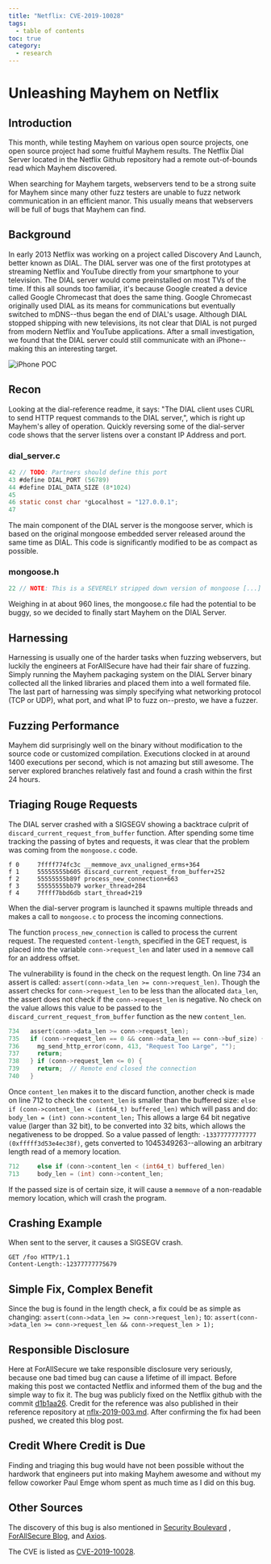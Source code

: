 ```yaml
---
title: "Netflix: CVE-2019-10028"
tags:
  - table of contents
toc: true
category:
  - research
---
```


# Unleashing Mayhem on Netflix
## Introduction 
This month, while testing Mayhem on various open source projects, one open
source project had some fruitful Mayhem results. The Netflix Dial Server
located in the Netflix Github repository had a remote out-of-bounds read which
Mayhem discovered. 

When searching for Mayhem targets, webservers tend to be a strong suite for Mayhem
since many other fuzz testers are unable to fuzz network communication in an
efficient manor. This usually means that webservers will be full of bugs that
Mayhem can find.

## Background 
In early 2013 Netflix was working on a project called Discovery And Launch,
better known as DIAL. The DIAL server was one of the first prototypes at
streaming Netflix and YouTube directly from your smartphone to your television.
The DIAL server would come preinstalled on most TVs of the time. If this all
sounds too familiar, it's because Google created a device called Google
Chromecast that does the same thing. Google Chromecast originally used DIAL as
its means for communications but eventually switched to mDNS--thus began the end
of DIAL's usage. Although DIAL stopped shipping with new televisions, its not
clear that DIAL is not purged from modern Netflix and YouTube applications.
After a small investigation, we found that the DIAL server could still
communicate with an iPhone--making this an interesting target. 

![iPhone POC](/assets/images/research/netflix-writeup-2019/iphone-netflix-poc.jpeg)

## Recon
Looking at the dial-reference readme, it says: "The DIAL client uses CURL to
send HTTP request commands to the DIAL server,", which is right up Mayhem's alley
of operation. Quickly reversing some of the dial-server code shows that the
server listens over a constant IP Address and port.

### dial_server.c
```c
42 // TODO: Partners should define this port
43 #define DIAL_PORT (56789)
44 #define DIAL_DATA_SIZE (8*1024)
45
46 static const char *gLocalhost = "127.0.0.1";
47
```

The main component of the DIAL server is the mongoose server, which is based on
the original mongoose embedded server released around the same time as DIAL.
This code is significantly modified to be as compact as possible.

### mongoose.h
```c
22 // NOTE: This is a SEVERELY stripped down version of mongoose [...] 
```

Weighing in at about 960 lines, the mongoose.c file had the potential to be
buggy, so we decided to finally start Mayhem on the DIAL Server.

## Harnessing
Harnessing is usually one of the harder tasks when fuzzing webservers, but
luckily the engineers at ForAllSecure have had their fair share of fuzzing.
Simply running the Mayhem packaging system on the DIAL Server binary collected
all the linked libraries and placed them into a well formated file. The last
part of harnessing was simply specifying what networking protocol (TCP or UDP),
what port, and what IP to fuzz on--presto, we have a fuzzer.

## Fuzzing Performance
Mayhem did surprisingly well on the binary without modification to the source
code or customized compilation. Executions clocked in at around 1400 executions
per second, which is not amazing but still awesome. The server explored branches
relatively fast and found a crash within the first 24 hours. 

## Triaging Rouge Requests
The DIAL server crashed with a SIGSEGV showing a backtrace culprit of 
`discard_current_request_from_buffer` function. After spending some time tracking
the passing of bytes and requests, it was clear that the problem was coming from the
`mongoose.c` code. 

```
f 0     7ffff774fc3c __memmove_avx_unaligned_erms+364
f 1     55555555b605 discard_current_request_from_buffer+252
f 2     55555555b89f process_new_connection+663
f 3     55555555bb79 worker_thread+284
f 4     7ffff7bbd6db start_thread+219
```

When the dial-server program is launched it spawns multiple threads and makes a
call to `mongoose.c` to process the incoming connections.

The function `process_new_connection` is called to process the current request. The
requested `content-length`, specified in the GET request, is placed into the variable
`conn->request_len` and later used in a `memmove` call for an address offset.

The vulnerability is found in the check on the request length. On line 734 an
assert is called: `assert(conn->data_len >= conn->request_len)`. Though the assert
checks for `conn->request_len` to be less than the allocated `data_len`, the assert
does not check if the `conn->request_len` is negative. No check on the value
allows this value to be passed to the `discard_current_request_from_buffer`
function as the new `content_len`.

```c
734   assert(conn->data_len >= conn->request_len);
735   if (conn->request_len == 0 && conn->data_len == conn->buf_size) {
736     mg_send_http_error(conn, 413, "Request Too Large", "");
737     return;
738   } if (conn->request_len <= 0) {
739     return;  // Remote end closed the connection
740   }
```

Once `content_len` makes it to the discard function, another check is made
on line 712 to check the `content_len` is smaller than the buffered size:
`else if (conn->content_len < (int64_t) buffered_len)`
which will pass and do:
`body_len = (int) conn->content_len;`
This allows a large 64 bit negative value (larger than 32 bit), to be converted
into 32 bits, which allows the negativeness to be dropped. So a value passed of
length: `-13377777777777 (0xfffff3d53e4ec38f)`, gets converted to
1045349263--allowing an arbitrary length read of a memory location.

```c
712     else if (conn->content_len < (int64_t) buffered_len) 
713     body_len = (int) conn->content_len;
```

If the passed size is of certain size, it will cause a `memmove` of a non-readable
memory location, which will crash the program.

## Crashing Example
When sent to the server, it causes a SIGSEGV crash. 
```
GET /foo HTTP/1.1
Content-Length:-12377777775679
```

## Simple Fix, Complex Benefit
Since the bug is found in the length check, a fix could be as simple as changing:
`assert(conn->data_len >= conn->request_len);`
to:
`assert(conn->data_len >= conn->request_len && conn->request_len > 1);`

## Responsible Disclosure
Here at ForAllSecure we take responsible disclosure very seriously, because 
one bad timed bug can cause a lifetime of ill impact. Before making this post we
contacted Netflix and informed them of the bug and the simple way to fix it. The
bug was publicly fixed on the Netflix github with the commit [d1b1aa26](https://github.com/Netflix/dial-reference/commit/d1b1aa2636f89df95e57aa0c68836ce8d52f4638).
Credit for the reference was also published in their reference repository at
[nflx-2019-003.md](https://github.com/Netflix/security-bulletins/blob/master/advisories/nflx-2019-003.md).
After confirming the fix had been pushed, we created this blog post.

## Credit Where Credit is Due
Finding and triaging this bug would have not been possible without the hardwork
that engineers put into making Mayhem awesome and without my fellow coworker
Paul Emge whom spent as much time as I did on this bug. 

## Other Sources
The discovery of this bug is also mentioned in [Security
Boulevard](https://securityboulevard.com/2019/09/forallsecure-uncovers-vulnerability-in-netflix-dial-software/)
, [ForAllSecure
Blog](https://blog.forallsecure.com/forallsecure-uncovers-vulnerability-in-netflix-dial-software),
and
[Axios](https://www.axios.com/netflix-chromecast-bug-crash-television-c4f0962b-0346-4a16-aafc-4c512e76d34b.html). 

The CVE is listed as
[CVE-2019-10028](https://cve.mitre.org/cgi-bin/cvename.cgi?name=CVE-2019-10028).



